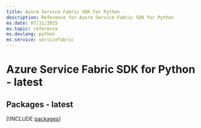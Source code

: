 ```yaml
---
title: Azure Service Fabric SDK for Python
description: Reference for Azure Service Fabric SDK for Python
ms.date: 07/11/2025
ms.topic: reference
ms.devlang: python
ms.service: servicefabric
---
```

# Azure Service Fabric SDK for Python - latest
## Packages - latest
[!INCLUDE [packages](service-fabric-index.md)]